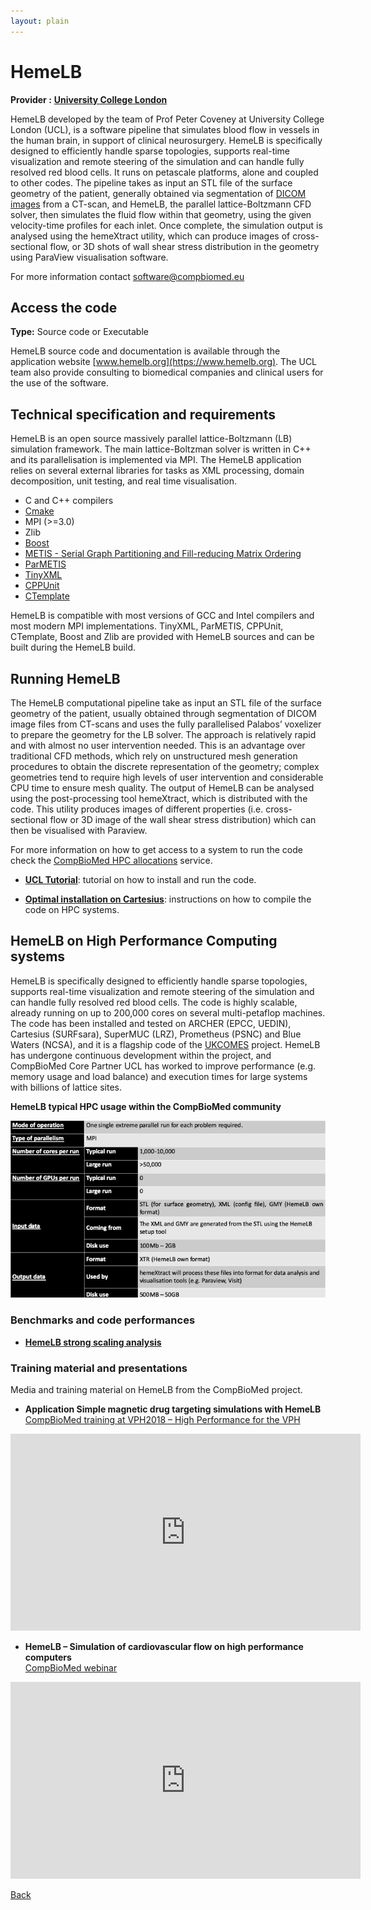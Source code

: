 ```yaml
---
layout: plain
---
```


# HemeLB

**Provider :** [**University College London**](https://www.compbiomed.eu/about/partners/ucl/)

HemeLB developed by the team of Prof Peter Coveney at University College London (UCL), is a software pipeline that simulates blood flow in vessels in the human brain, in support of clinical neurosurgery. HemeLB is specifically designed to efficiently handle sparse topologies, supports real-time visualization and remote steering of the simulation and can handle fully resolved red blood cells. It runs on petascale platforms, alone and coupled to other codes. The pipeline takes as input an STL file of the surface geometry of the patient, generally obtained via segmentation of [DICOM images](https://www.dicomstandard.org/) from a CT-scan, and HemeLB, the parallel lattice-Boltzmann CFD solver, then simulates the fluid flow within that geometry, using the given velocity-time profiles for each inlet. Once complete, the simulation output is analysed using the hemeXtract utility, which can produce images of cross-sectional flow, or 3D shots of wall shear stress distribution in the geometry using ParaView visualisation software. 

For more information contact [software@compbiomed.eu](emailto:software@compbiomed.eu)

## Access the code

**Type:** Source code or Executable

HemeLB source code and documentation is available through the application website [www.hemelb.org](https://www.hemelb.org).
The UCL team also provide consulting to biomedical companies and clinical users for the use of the software.


## Technical specification and requirements

HemeLB is an open source massively parallel lattice-Boltzmann (LB) simulation framework. The main lattice-Boltzman solver is written in C++ and its parallelisation is implemented via MPI. The HemeLB application relies on several external libraries for tasks as XML processing, domain decomposition, unit testing, and real time visualisation.

* C and C++ compilers
* [Cmake](https://cmake.org/)
* MPI (>=3.0)
* Zlib
* [Boost](https://www.boost.org/)
* [METIS - Serial Graph Partitioning and Fill-reducing Matrix Ordering](http://glaros.dtc.umn.edu/gkhome/metis/metis/overview) 
* [ParMETIS](http://glaros.dtc.umn.edu/gkhome/metis/parmetis/overview)
* [TinyXML](https://sourceforge.net/projects/tinyxml/)
* [CPPUnit](https://sourceforge.net/projects/cppunit/)
* [CTemplate](http://goog-ctemplate.sourceforge.net/)

HemeLB is compatible with most versions of GCC and Intel compilers and most modern MPI implementations. TinyXML, ParMETIS, CPPUnit, CTemplate, Boost and Zlib are provided with HemeLB sources and can be built during the HemeLB build. 

## Running HemeLB

The HemeLB computational pipeline take as input an STL file of the surface geometry of the patient, usually obtained through segmentation of DICOM image files from CT-scans and uses the fully parallelised Palabos’ voxelizer to prepare the geometry for the LB solver. The approach is relatively rapid and with almost no user intervention needed. This is an advantage over traditional CFD methods, which rely on unstructured mesh generation procedures to obtain the discrete representation of the geometry; complex geometries tend to require high levels of user intervention and considerable CPU time to ensure mesh quality. The output of HemeLB can be analysed using the post-processing tool hemeXtract, which is distributed with the code. This utility produces images of different properties (i.e. cross-sectional flow or 3D image of the wall shear stress distribution) which can then be visualised with Paraview.

For more information on how to get access to a system to run the code check the [CompBioMed HPC allocations](https://www.compbiomed.eu/high-performance-computer-allocations/) service.

* [**UCL Tutorial**](http://hemelb.org.s3-website.eu-west-2.amazonaws.com/tutorials/): tutorial on how to install and run the code.

* [**Optimal installation on Cartesius**](cart_hemelb.md): instructions on how to compile the code on HPC systems.


## HemeLB on High Performance Computing systems

HemeLB is specifically designed to efficiently handle sparse topologies, supports real-time visualization and remote steering of the simulation and can handle fully resolved red blood cells. The code is highly scalable, already running on up to 200,000 cores on several multi-petaflop machines. The code has been installed and tested on ARCHER (EPCC, UEDIN), Cartesius (SURFsara), SuperMUC (LRZ), Prometheus (PSNC) and Blue Waters (NCSA), and it is a flagship code of the [UKCOMES](http://www.ukcomes.org/) project. HemeLB has undergone continuous development within the project, and CompBioMed Core Partner UCL has worked to improve performance (e.g. memory usage and load balance) and execution times for large systems with billions of lattice sites.

**HemeLB typical HPC usage within the CompBioMed community**

<img src="spec_table.jpg" width="800"/>

### Benchmarks and code performances

* [**HemeLB strong scaling analysis**](bench_hemelb1.md)

### Training material and presentations

Media and training material on HemeLB from the CompBioMed project.

* **Application Simple magnetic drug targeting simulations with HemeLB** <br/> 
[CompBioMed training at VPH2018 – High Performance for the VPH ](https://www.compbiomed.eu/events-2/high-performance-computing-for-the-vph/)

<iframe width="560" height="315" src="https://www.youtube.com/embed/aIedCumP6bw" frameborder="0" allow="accelerometer; autoplay; encrypted-media; gyroscope; picture-in-picture" allowfullscreen></iframe>

* **HemeLB – Simulation of cardiovascular flow on high performance computers** <br/> 
[CompBioMed webinar](https://www.compbiomed.eu/compbiomed-webinar-10)

<iframe width="560" height="315" src="https://www.youtube.com/embed/WFSMRml_gn4" frameborder="0" allow="accelerometer; autoplay; encrypted-media; gyroscope; picture-in-picture" allowfullscreen></iframe>

[Back](../..)
